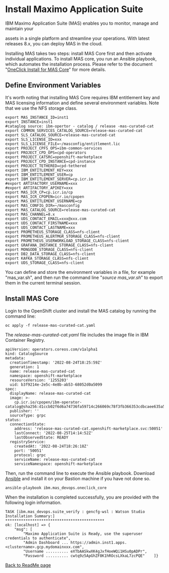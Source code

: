 # Install Maximo Application Suite

IBM Maximo Application Suite (MAS) enables you to monitor, manage and
maintain your

assets in a single platform and streamline your operations. With latest
releases 8.x, you can deploy MAS in the cloud.

Installing MAS takes two steps: install MAS Core first and then activate
individual applications. To install MAS core, you run an Ansible
playbook, which automates the installation process. Please refer to the
document "[OneClick Install for MAS
Core](https://ibm-mas.github.io/ansible-devops/playbooks/oneclick-core/)"
for more details.

## Define Environment Variables

It's worth noting that installing MAS Core requires IBM entitlement key
and MAS licensing information and define several environment variables.
Note that we use the NFS storage class.

```
export MAS_INSTANCE_ID=inst1
export INSTANCE=inst1
#cataglog source: ibm-opertor - catalog / release -mas-curated-cat
export COMMON_SERVICES_CATALOG_SOURCE=release-mas-curated-cat
export SLS_CATALOG_SOURCE=release-mas-curated-cat
export SLS_LICENSE_ID=xxx
export SLS_LICENSE_FILE=~/masconfig/entitlement.lic
export PROJECT_CPFS_OPS=ibm-common-services        
export PROJECT_CPD_OPS=cpd-operators
export PROJECT_CATSRC=openshift-marketplace
export PROJECT_CPD_INSTANCE=cpd-instance
export PROJECT_TETHERED=cpd-tethered
export IBM_ENTITLEMENT_KEY=xxx
export IBM_ENTITLEMENT_USER=cp
export IBM_ENTITLEMENT_SERVER=cp.icr.io
#export ARTIFACTORY_USERNAME=xxx
#export ARTIFACTORY_APIKEY=xxx
export MAS_ICR_CP=cp.icr.io/cp
export MAS_ICR_CPOPEN=icr.io/cpopen
export MAS_ENTITLEMENT_USERNAME=cp
export MAS_CONFIG_DIR=~/masconfig
export MAS_CATALOG_SOURCE=release-mas-curated-cat
export MAS_CHANNEL=8.x
export UDS_CONTACT_EMAIL=xxx@xxx.com
export UDS_CONTACT_FIRSTNAME=xxx
export UDS_CONTACT_LASTNAME=xxx
export PROMETHEUS_STORAGE_CLASS=nfs-client
export PROMETHEUS_ALERTMGR_STORAGE_CLASS=nfs-client
export PROMETHEUS_USERWORKLOAD_STORAGE_CLASS=nfs-client
export GRAFANA_INSTANCE_STORAGE_CLASS=nfs-client
export MONGODB_STORAGE_CLASS=nfs-client
export DB2_DATA_STORAGE_CLASS=nfs-client
export KAFKA_STORAGE_CLASS=nfs-client
export UDS_STORAGE_CLASS=nfs-client
```

You can define and store the environment variables in a file, for
example "mas_var.sh", and then run the command line "*source
mas_var.sh*" to export them in the current terminal session.

## Install MAS Core

Login to the OpenShift cluster and install the MAS catalog by running
the command line:

```
oc apply -f release-mas-curated-cat.yaml
```

The *release-mas-curated-cat.yaml* file includes the image file in IBM
Container Registry.

```
apiVersion: operators.coreos.com/v1alpha1
kind: CatalogSource
metadata:
  creationTimestamp: '2022-08-24T18:25:59Z'
  generation: 1
  name: release-mas-curated-cat
  namespace: openshift-marketplace
  resourceVersion: '1255203'
  uid: b3f9214e-2e5c-4e8b-ab53-68052d0a5099
spec:
  displayName: release-mas-curated-cat
  image: >-
    cp.icr.io/cpopen/ibm-operator-catalog@sha256:d1ccb02f6d6a74736fa59714c266069c78f3fb366353cdbcaee635a5720e6f27
  publisher: ''
  sourceType: grpc
status:
  connectionState:
    address: 'release-mas-curated-cat.openshift-marketplace.svc:50051'
    lastConnect: '2022-08-25T14:14:52Z'
    lastObservedState: READY
  registryService:
    createdAt: '2022-08-24T18:26:18Z'
    port: '50051'
    protocol: grpc
    serviceName: release-mas-curated-cat
    serviceNamespace: openshift-marketplace
```

Then, run the command line to execute the Ansible playbook. Download
[Ansible](https://docs.ansible.com/ansible/latest/installation_guide/intro_installation.html)
and install it on your Bastion machine if you have not done so.

```
ansible-playbook ibm.mas_devops.oneclick_core
```

When the installation is completed successfully, you are provided with
the following login information.

```
TASK [ibm.mas_devops.suite_verify : gencfg-wsl : Watson Studio Installation Summary:] 
********************************************
ok: [localhost] => {
    "msg": [
        "Maximo Application Suite is Ready, use the superuser credentials to authenticate",
        "Admin Dashboard ... https://admin.inst1.apps.<clustername>.gcp.mydomainxxx.com",
        "Username .......... eXTbAASkwXK4gJxfHoeWQi1HSu0pADPr",
        "Password .......... cwtq9z5ApGhZF8K1hROcsLXkaL7zcPQE"    ]}
```

[Back to ReadMe page](README.MD)
